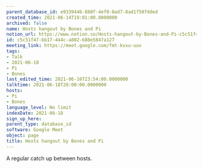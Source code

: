 ```yaml
---
parent_database_id: e9339446-880f-4ef0-8ad7-8ad1f507dded
created_time: 2021-06-14T19:01:00.0000000
archived: false
name: Hosts hangout by Bones and Pi
notion_url: https://www.notion.so/Hosts-hangout-by-Bones-and-Pi-c5c51f47bb17444ca802688e5847a127
id: c5c51f47-bb17-444c-a802-688e5847a127
meeting_link: https://meet.google.com/fmt-ksxu-uuv
tags:
- Talk
- 2021-06-18
- Pi
- Bones
last_edited_time: 2021-06-16T23:54:00.0000000
talktime: 2021-06-18T20:00:00.0000000
hosts:
- Pi
- Bones
language_level: No limit
indexDate: 2021-06-18
sign_up_here: 
parent_type: database_id
software: Google Meet
object: page
title: Hosts hangout by Bones and Pi
---
```


A regular catch up between hosts.


